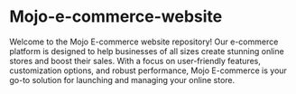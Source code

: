# Mojo-e-commerce-website
Welcome to the Mojo E-commerce website repository! Our e-commerce platform is designed to help businesses of all sizes create stunning online stores and boost their sales. With a focus on user-friendly features, customization options, and robust performance, Mojo E-commerce is your go-to solution for launching and managing your online store.



